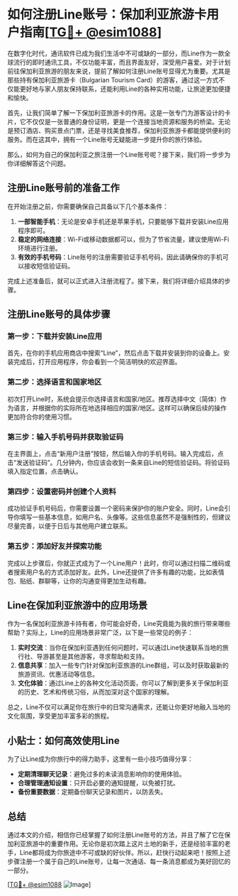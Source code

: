 # 如何注册Line账号：保加利亚旅游卡用户指南[[TG💪+ @esim1088](https://t.me/s/esim1088)]

在数字化时代，通讯软件已成为我们生活中不可或缺的一部分，而Line作为一款全球流行的即时通讯工具，不仅功能丰富，而且界面友好，深受用户喜爱。对于计划前往保加利亚旅游的朋友来说，提前了解如何注册Line账号显得尤为重要。尤其是那些持有保加利亚旅游卡（Bulgarian Tourism Card）的游客，通过这一方式不仅能更好地与家人朋友保持联系，还能利用Line的各种实用功能，让旅途更加便捷和愉快。

首先，让我们简单了解一下保加利亚旅游卡的作用。这是一张专门为游客设计的卡片，它不仅仅是一张普通的身份证明，更是一个连接当地资源和服务的桥梁。无论是预订酒店、购买景点门票，还是寻找美食推荐，保加利亚旅游卡都能提供便利的服务。而在这其中，拥有一个Line账号无疑能进一步提升你的旅行体验。

那么，如何为自己的保加利亚之旅注册一个Line账号呢？接下来，我们将一步步为你详细解答这个问题。

## 注册Line账号前的准备工作

在开始注册之前，你需要确保自己具备以下几个基本条件：

1. **一部智能手机**：无论是安卓手机还是苹果手机，只要能够下载并安装Line应用程序即可。
2. **稳定的网络连接**：Wi-Fi或移动数据都可以，但为了节省流量，建议使用Wi-Fi环境进行注册。
3. **有效的手机号码**：Line账号的注册需要验证手机号码，因此请确保你的手机可以接收短信验证码。

完成上述准备后，就可以正式进入注册流程了。接下来，我们将详细介绍具体的步骤。

## 注册Line账号的具体步骤

### 第一步：下载并安装Line应用

首先，在你的手机应用商店中搜索“Line”，然后点击下载并安装到你的设备上。安装完成后，打开应用程序，你会看到一个简洁明快的欢迎界面。

### 第二步：选择语言和国家地区

初次打开Line时，系统会提示你选择语言和国家/地区。推荐选择中文（简体）作为语言，并根据你的实际所在地选择相应的国家/地区。这样可以确保后续的操作更加符合你的使用习惯。

### 第三步：输入手机号码并获取验证码

在主界面上，点击“新用户注册”按钮，然后输入你的手机号码。输入完成后，点击“发送验证码”。几分钟内，你应该会收到一条来自Line的短信验证码。将验证码填入指定位置，点击确认。

### 第四步：设置密码并创建个人资料

成功验证手机号码后，你需要设置一个密码来保护你的账户安全。同时，Line会引导你填写一些基本信息，如用户名、头像等。这些信息虽然不是强制性的，但建议尽量完善，以便于日后与其他用户建立联系。

### 第五步：添加好友并探索功能

完成以上步骤后，你就正式成为了一个Line用户！此时，你可以通过扫描二维码或者搜索用户名的方式添加好友。此外，Line还提供了许多有趣的功能，比如表情包、贴纸、群聊等，让你的沟通变得更加生动有趣。

## Line在保加利亚旅游中的应用场景

作为一名保加利亚旅游卡持有者，你可能会好奇，Line究竟能为我的旅行带来哪些帮助？实际上，Line的应用场景非常广泛，以下是一些常见的例子：

1. **实时交流**：当你在保加利亚遇到任何问题时，可以通过Line快速联系当地的旅行社、导游甚至是其他游客，寻求帮助和支持。
2. **信息共享**：加入一些专门针对保加利亚旅游的Line群组，可以及时获取最新的旅游资讯、优惠活动等信息。
3. **文化体验**：通过Line上的各种文化活动页面，你可以了解到更多关于保加利亚的历史、艺术和传统习俗，从而加深对这个国家的理解。

总之，Line不仅可以满足你在旅行中的日常沟通需求，还能让你更好地融入当地的文化氛围，享受更加丰富多彩的旅程。

## 小贴士：如何高效使用Line

为了让Line成为你旅行中的得力助手，这里有一些小技巧值得分享：

- **定期清理聊天记录**：避免过多的未读消息影响你的使用体验。
- **合理管理通知设置**：只开启必要的通知提醒，以免被打扰。
- **备份重要数据**：定期备份聊天记录和图片，以防丢失。

## 总结

通过本文的介绍，相信你已经掌握了如何注册Line账号的方法，并且了解了它在保加利亚旅游中的重要作用。无论你是初次踏上这片土地的新手，还是经验丰富的老手，Line都将成为你旅途中不可或缺的好伙伴。所以，赶快行动起来吧！按照上述步骤注册一个属于自己的Line账号，让每一次通话、每一条消息都成为美好回忆的一部分。

[[TG💪+ @esim1088](https://t.me/s/esim1088) ![Image](https://i.postimg.cc/4NQfJmqS/Snipaste-2025-05-13-00-14-12.png)]